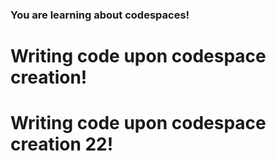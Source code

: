 ### You are learning about codespaces!
# Writing code upon codespace creation!
# Writing code upon codespace creation 22!
